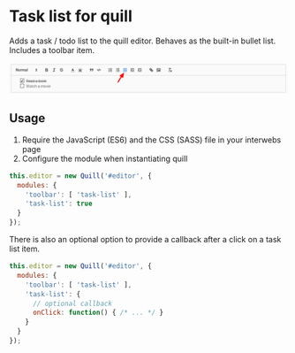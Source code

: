 # Task list for quill

Adds a task / todo list to the quill editor. Behaves as the built-in bullet
list.
Includes a toolbar item.

![Toolbar icon and task list](screenshot.png)

## Usage

1. Require the JavaScript (ES6) and the CSS (SASS) file in your interwebs page
1. Configure the module when instantiating quill

```javascript
this.editor = new Quill('#editor', {
  modules: {
    'toolbar': [ 'task-list' ],
    'task-list': true
  }
});
```

There is also an optional option to provide a callback after a click on a task
list item.

```javascript
this.editor = new Quill('#editor', {
  modules: {
    'toolbar': [ 'task-list' ],
    'task-list': {
      // optional callback
      onClick: function() { /* ... */ }
    }
  }
});
```

